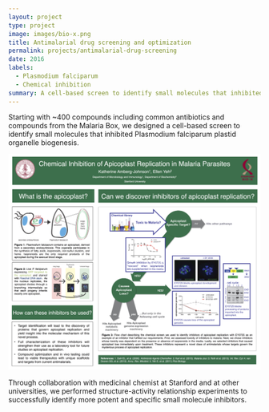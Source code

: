 ```yaml
---
layout: project
type: project
image: images/bio-x.png
title: Antimalarial drug screening and optimization
permalink: projects/antimalarial-drug-screening
date: 2016
labels:
  - Plasmodium falciparum
  - Chemical inhibition
summary: A cell-based screen to identify small molecules that inhibited Plasmodium falciparum plastid organelle biogenesis.
---
```


Starting with ~400 compounds including common antibiotics and compounds from the Malaria Box, we designed a cell-based screen to identify small molecules that inhibited Plasmodium falciparum plastid organelle biogenesis.

<img class="ui image" src="../images/biox_2015_v02.jpg">

Through collaboration with medicinal chemist at Stanford and at other universities, we performed structure-activity relationship experiments to successfully identify more potent and specific small molecule inhibitors.
